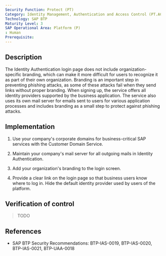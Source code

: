 ```yaml
---
Security Function: Protect (PT)
Category: Identity Management, Authentication and Access Control (PT.AC)
Technology: SAP BTP
Maturity Level: 3
SAP Operational Area: Platform (P)
: Human
Prerequisite: 
---
```


## Description

The Identity Authentication login page does not include organization-specific branding, which can make it more difficult for users to recognize it as part of their own organization. Branding is an important step in preventing phishing attacks, as some of these attacks fail when they send links without proper branding. When signing up, the service offers all identity providers supported by the business application. The service also uses its own mail server for emails sent to users for various application processes and includes branding as a small step to protect against phishing attacks.


## Implementation

1. Use your company's corporate domains for business-critical SAP services with the Customer Domain Service.

2. Maintain your company's mail server for all outgoing mails in Identity Authentication.

3. Add your organization's branding to the login screen.

4. Provide a clear link on the login page so that business users know where to log in. Hide the default identity provider used by users of the platform.


## Verification of control
> TODO


## References
* SAP BTP Security Recommendations: BTP-IAS-0019, BTP-IAS-0020, BTP-IAS-0021, BTP-UAA-0018

